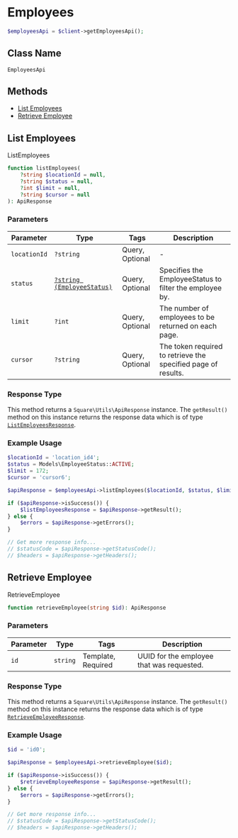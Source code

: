 # Employees

```php
$employeesApi = $client->getEmployeesApi();
```

## Class Name

`EmployeesApi`

## Methods

* [List Employees](/doc/employees.md#list-employees)
* [Retrieve Employee](/doc/employees.md#retrieve-employee)

## List Employees

ListEmployees

```php
function listEmployees(
    ?string $locationId = null,
    ?string $status = null,
    ?int $limit = null,
    ?string $cursor = null
): ApiResponse
```

### Parameters

| Parameter | Type | Tags | Description |
|  --- | --- | --- | --- |
| `locationId` | `?string` | Query, Optional | -  |
| `status` | [`?string (EmployeeStatus)`](/doc/models/employee-status.md) | Query, Optional | Specifies the EmployeeStatus to filter the employee by. |
| `limit` | `?int` | Query, Optional | The number of employees to be returned on each page. |
| `cursor` | `?string` | Query, Optional | The token required to retrieve the specified page of results. |

### Response Type

This method returns a `Square\Utils\ApiResponse` instance. The `getResult()` method on this instance returns the response data which is of type [`ListEmployeesResponse`](/doc/models/list-employees-response.md).

### Example Usage

```php
$locationId = 'location_id4';
$status = Models\EmployeeStatus::ACTIVE;
$limit = 172;
$cursor = 'cursor6';

$apiResponse = $employeesApi->listEmployees($locationId, $status, $limit, $cursor);

if ($apiResponse->isSuccess()) {
    $listEmployeesResponse = $apiResponse->getResult();
} else {
    $errors = $apiResponse->getErrors();
}

// Get more response info...
// $statusCode = $apiResponse->getStatusCode();
// $headers = $apiResponse->getHeaders();
```

## Retrieve Employee

RetrieveEmployee

```php
function retrieveEmployee(string $id): ApiResponse
```

### Parameters

| Parameter | Type | Tags | Description |
|  --- | --- | --- | --- |
| `id` | `string` | Template, Required | UUID for the employee that was requested. |

### Response Type

This method returns a `Square\Utils\ApiResponse` instance. The `getResult()` method on this instance returns the response data which is of type [`RetrieveEmployeeResponse`](/doc/models/retrieve-employee-response.md).

### Example Usage

```php
$id = 'id0';

$apiResponse = $employeesApi->retrieveEmployee($id);

if ($apiResponse->isSuccess()) {
    $retrieveEmployeeResponse = $apiResponse->getResult();
} else {
    $errors = $apiResponse->getErrors();
}

// Get more response info...
// $statusCode = $apiResponse->getStatusCode();
// $headers = $apiResponse->getHeaders();
```

